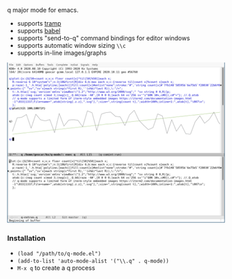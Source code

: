 q major mode for emacs.

* supports [tramp](https://www.emacswiki.org/emacs/TrampMode)
* supports [babel](https://orgmode.org/worg/org-contrib/babel/intro.html)
* supports "send-to-q" command bindings for editor windows
* supports automatic window sizing `\\c`
* supports in-line images/graphs

![screenshot](e.png)

### Installation

* `(load "/path/to/q-mode.el")`
* `(add-to-list 'auto-mode-alist '("\\.q" . q-mode))`
* `M-x q` to create a q process
